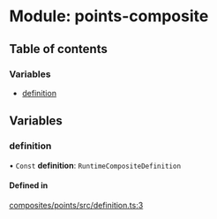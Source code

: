 # Module: points-composite

## Table of contents

### Variables

- [definition](points_composite.md#definition)

## Variables

### definition

• `Const` **definition**: `RuntimeCompositeDefinition`

#### Defined in

[composites/points/src/definition.ts:3](https://github.com/ceramicstudio/solutions/blob/63cb3ad5f3da236446973238558e1895a955200e/composites/points/src/definition.ts#L3)
